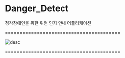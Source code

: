 # Danger_Detect
청각장애인을 위한 위험 인지 안내 어플리케이션

========================================

![desc](https://user-images.githubusercontent.com/48959435/64043394-45a21700-cb9f-11e9-938e-f6e2937993f8.JPG)

========================================

